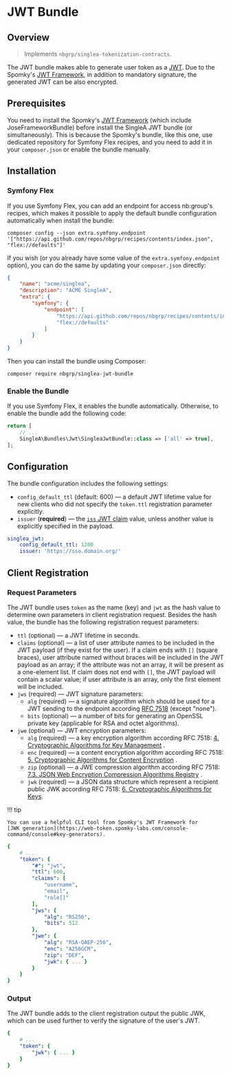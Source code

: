# JWT Bundle

## Overview

> Implements `nbgrp/singlea-tokenization-contracts`.

The JWT bundle makes able to generate user token as
a [JWT](https://datatracker.ietf.org/doc/html/rfc7519). Due to the Spomky's
[JWT Framework](https://github.com/web-token/jwt-framework/), in addition
to mandatory signature, the generated JWT can be also encrypted.

## Prerequisites

You need to install the Spomky's [JWT Framework](https://github.com/web-token/jwt-framework) (which
include JoseFrameworkBundle) before install the SingleA JWT bundle (or simultaneously). This is
because the Spomky's bundle, like this one, use dedicated repository for Symfony Flex recipes, and
you need to add it in your `composer.json` or enable the bundle manually.

## Installation

### Symfony Flex

If you use Symfony Flex, you can add an endpoint for access nb:group's recipes, which makes it
possible to apply the default bundle configuration automatically when install the bundle:

```
composer config --json extra.symfony.endpoint '["https://api.github.com/repos/nbgrp/recipes/contents/index.json", "flex://defaults"]'
```

If you wish (or you already have some value of the `extra.symfony.endpoint` option), you can do the
same by updating your `composer.json` directly:

``` json title="composer.json"
{
    "name": "acme/singlea",
    "description": "ACME SingleA",
    "extra": {
        "symfony": {
            "endpoint": [
                "https://api.github.com/repos/nbgrp/recipes/contents/index.json",
                "flex://defaults"
            ]
        }
    }
}
```

Then you can install the bundle using Composer:

```
composer require nbgrp/singlea-jwt-bundle
```

### Enable the Bundle

If you use Symfony Flex, it enables the bundle automatically. Otherwise, to enable the bundle add
the following code:

``` php title="config/bundles.php"
return [
    // ...
    SingleA\Bundles\Jwt\SingleaJwtBundle::class => ['all' => true],
];
```

## Configuration

The bundle configuration includes the following settings:

* `config_default_ttl` (default: 600) — a default JWT lifetime value for new clients who did not
  specify the `token.ttl` registration parameter explicitly.
* `issuer` (**required**) —
  the [`iss` JWT claim](https://datatracker.ietf.org/doc/html/rfc7519#section-4.1.1) value, unless
  another value is explicitly specified in the payload.

``` yaml title="config/packages/singlea_jwt.yaml"
singlea_jwt:
    config_default_ttl: 1200
    issuer: 'https://sso.domain.org/'
```

## Client Registration

### Request Parameters

The JWT bundle uses `token` as the name (key) and `jwt` as the hash value to determine own
parameters in client registration request. Besides the hash value, the bundle has the following
registration request parameters:

* `ttl` (optional) — a JWT lifetime in seconds.
* `claims` (optional) — a list of user attribute names to be included in the JWT payload (if they
  exist for the user). If a claim ends with `[]` (square braces), user attribute named without
  braces will be included in the JWT payload as an array; if the attribute was not an array, it will
  be present as a one-element list. If claim does not end with `[]`, the JWT payload will contain a
  scalar value; if user attribute is an array, only the first element will be included.
* `jws` (required) — JWT signature parameters:
    * `alg` (required) — a signature algorithm which should be used for a JWT sending to the
      endpoint according [RFC 7518](https://www.rfc-editor.org/rfc/rfc7518.html#section-3.1) (except
      "none").
    * `bits` (optional) — a number of bits for generating an OpenSSL private key (applicable for
      RSA and octet algorithms).
* `jwe` (optional) — JWT encryption parameters:
    * `alg` (required) — a key encryption algorithm according RFC 7518:
      [4. Cryptographic Algorithms for Key Management](https://www.rfc-editor.org/rfc/rfc7518.html#section-4)
      .
    * `enc` (required) — a content encryption algorithm according RFC 7518:
      [5. Cryptographic Algorithms for Content Encryption](https://www.rfc-editor.org/rfc/rfc7518.html#section-5)
      .
    * `zip` (optional) — a JWE compression algorithm according RFC 7518:
      [7.3. JSON Web Encryption Compression Algorithms Registry](https://www.rfc-editor.org/rfc/rfc7518.html#section-7.3)
      .
    * `jwk` (required) — a JSON data structure which represent a recipient public JWK
      according RFC 7518:
      [6. Cryptographic Algorithms for Keys](https://www.rfc-editor.org/rfc/rfc7518.html#section-6).

!!! tip

    You can use a helpful CLI tool from Spomky's JWT Framework for
    [JWK generation](https://web-token.spomky-labs.com/console-command/console#key-generators).

``` yaml
{
    # ...
    "token": {
        "#": "jwt",
        "ttl": 600,
        "claims": [
            "username",
            "email",
            "role[]"
        ],
        "jws": {
            "alg": "RS256",
            "bits": 512
        },
        "jwe": {
            "alg": "RSA-OAEP-256",
            "enc": "A256GCM",
            "zip": "DEF",
            "jwk": { ... }
        }
    }
}
```

### Output

The JWT bundle adds to the client registration output the public JWK, which can be used further to
verify the signature of the user's JWT.

``` yaml
{
    # ...
    "token": {
        "jwk": { ... }
    }
}
```
